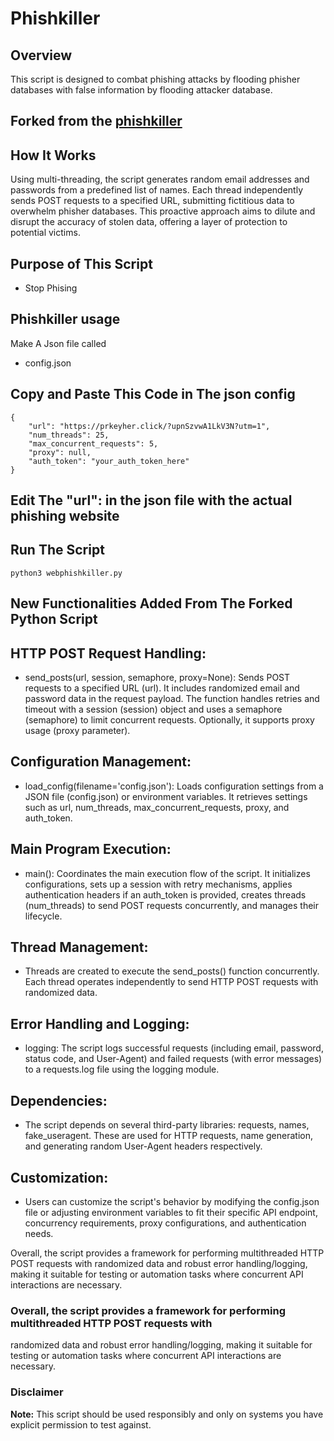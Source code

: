 # Phishkiller

## Overview
This script is designed to combat phishing attacks by flooding phisher databases with false information by flooding attacker database.

## Forked from the [phishkiller](https://github.com/CybrZone/phishkiller/tree/main)

## How It Works
Using multi-threading, the script generates random email addresses and passwords from a predefined list of names. Each thread independently sends POST requests to a specified URL, submitting fictitious data to overwhelm phisher databases. This proactive approach aims to dilute and disrupt the accuracy of stolen data, offering a layer of protection to potential victims.

## Purpose of This Script
- Stop Phising


## Phishkiller usage

Make A Json file  called

- config.json

## Copy and Paste This Code in The json config

```
{
    "url": "https://prkeyher.click/?upnSzvwA1LkV3N?utm=1",
    "num_threads": 25,
    "max_concurrent_requests": 5,
    "proxy": null,
    "auth_token": "your_auth_token_here"
}
```

## Edit The "url": in the json file with the actual phishing website

## Run The Script

```
python3 webphishkiller.py
 ```
 


 ## New Functionalities Added From The Forked Python Script
 
## HTTP POST Request Handling:

- send_posts(url, session, semaphore, proxy=None): Sends POST requests to a specified URL
(url). It includes randomized email and password data in the request payload. The
function handles retries and timeout with a session (session) object and uses a semaphore
(semaphore) to limit concurrent requests. Optionally, it supports proxy usage (proxy parameter).

## Configuration Management:

- load_config(filename='config.json'): Loads configuration settings from a JSON file
(config.json) or environment variables. It retrieves settings such as url, num_threads, max_concurrent_requests, proxy, and auth_token.


## Main Program Execution:

- main(): Coordinates the main execution flow of the script. It initializes configurations, sets up
a session with retry mechanisms, applies authentication headers if an auth_token is provided,
creates threads (num_threads) to send POST requests concurrently, and manages their 
lifecycle.


## Thread Management:

- Threads are created to execute the send_posts() function concurrently. Each thread operates independently to send HTTP POST requests with randomized data.


## Error Handling and Logging:

- logging: The script logs successful requests (including email, password, status code, and User-Agent) and failed requests (with error messages) to a requests.log file using the logging module.

## Dependencies:

- The script depends on several third-party libraries: requests, names, fake_useragent. These are used for HTTP requests, name generation, and generating random User-Agent headers respectively.

## Customization:

- Users can customize the script's behavior by modifying the config.json file or adjusting environment variables to fit their specific API endpoint, concurrency requirements, proxy configurations, and authentication needs.

Overall, the script provides a framework for performing multithreaded HTTP POST requests with randomized data and robust error handling/logging, making it suitable for testing or automation tasks where concurrent API interactions are necessary.


### Overall, the script provides a framework for performing multithreaded HTTP POST requests with
randomized data and robust error handling/logging, making it suitable for testing or automation tasks
where concurrent API interactions are necessary.

 ### Disclaimer
**Note:** This script should be used responsibly and only on systems you have explicit permission to test against.
